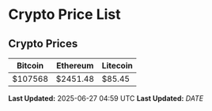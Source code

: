 # Crypto Price List

## Crypto Prices
| Bitcoin | Ethereum | Litecoin |
| ------- | -------- | -------- |
| $107568 | $2451.48 | $85.45 |
**Last Updated:** 2025-06-27 04:59 UTC
**Last Updated:** $DATE$
